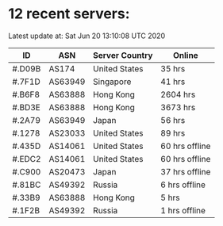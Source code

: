 # 12 recent servers:

Latest update at: Sat Jun 20 13:10:08 UTC 2020

| ID | ASN | Server Country | Online |
| -- | --- | -------------- | ------ |
| #.D09B | AS174 | United States | 35 hrs |
| #.7F1D | AS63949 | Singapore | 41 hrs |
| #.B6F8 | AS63888 | Hong Kong | 2604 hrs |
| #.BD3E | AS63888 | Hong Kong | 3673 hrs |
| #.2A79 | AS63949 | Japan | 56 hrs |
| #.1278 | AS23033 | United States | 89 hrs |
| #.435D | AS14061 | United States | 60 hrs offline |
| #.EDC2 | AS14061 | United States | 60 hrs offline |
| #.C900 | AS20473 | Japan | 37 hrs offline |
| #.81BC | AS49392 | Russia | 6 hrs offline |
| #.33B9 | AS63888 | Hong Kong | 5 hrs |
| #.1F2B | AS49392 | Russia | 1 hrs offline |

